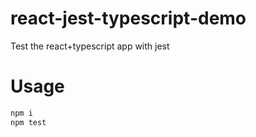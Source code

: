 react-jest-typescript-demo
=========================

Test the react+typescript app with jest

# Usage
```sh
npm i
npm test
```
